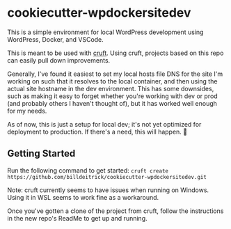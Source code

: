 # cookiecutter-wpdockersitedev

This is a simple environment for local WordPress development using WordPress, Docker, and VSCode.

This is meant to be used with [cruft](https://github.com/timothycrosley/cruft/). Using cruft, projects based on this repo can easily pull down improvements.

Generally, I've found it easiest to set my local hosts file DNS for the site I'm working on such that it resolves to the local container, and then using the actual site hostname in the dev environment. This has some downsides, such as making it easy to forget whether you're working with dev or prod (and probably others I haven't thought of), but it has worked well enough for my needs.

As of now, this is just a setup for local dev; it's not yet optimized for deployment to production. If there's a need, this will happen. 🙂

## Getting Started

Run the following command to get started:
`cruft create https://github.com/billdeitrick/cookiecutter-wpdockersitedev.git`

Note: cruft currently seems to have issues when running on Windows. Using it in WSL seems to work fine as a workaround.

Once you've gotten a clone of the project from cruft, follow the instructions in the new repo's ReadMe to get up and running.